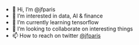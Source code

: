 - 👋 Hi, I’m @jfparis
- 👀 I’m interested in data, AI & finance
- 🌱 I’m currently learning tensorflow
- 💞️ I’m looking to collaborate on interesting things
- 📫 How to reach on twitter [@jfparis](https://twitter.com/jfparis)

<!---
jfparis/jfparis is a ✨ special ✨ repository because its `README.md` (this file) appears on your GitHub profile.
You can click the Preview link to take a look at your changes.
--->
